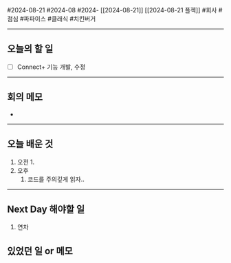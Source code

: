 #2024-08-21 #2024-08 #2024- [[2024-08-21]] [[2024-08-21 플젝]]
#회사 #점심 #파파이스 #클래식 #치킨버거

---
## 오늘의 할 일
- [ ] Connect+ 기능 개발, 수정 
---
## 회의 메모
- 
---
## 오늘 배운 것
1. 오전
    1. 
2. 오후
    1. 코드를 주의깊게 읽자..
---
## Next Day 해야할 일
1. 연차


## 있었던 일 or 메모